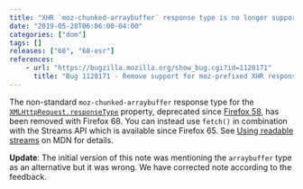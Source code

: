 ```yaml
---
title: "XHR `moz-chunked-arraybuffer` response type is no longer supported"
date: "2019-05-28T06:06:00-04:00"
categories: ["dom"]
tags: []
releases: ["68", "68-esr"]
references:
    - url: "https://bugzilla.mozilla.org/show_bug.cgi?id=1120171"
      title: "Bug 1120171 - Remove support for moz-prefixed XHR responseTypes (moz-blob, moz-chunked-text, and moz-chunked-arraybuffer)"
---
```

The non-standard `moz-chunked-arraybuffer` response type for the [`XMLHttpRequest.responseType`](https://developer.mozilla.org/docs/Web/API/XMLHttpRequest/responseType) property, deprecated since [Firefox 58](https://www.fxsitecompat.dev/en-CA/docs/2017/prefixed-xmlhttprequest-response-types-including-moz-blob-are-no-longer-supported/), has been removed with Firefox 68. You can instead use `fetch()` in combination with the Streams API which is available since Firefox 65. See [Using readable streams](https://developer.mozilla.org/docs/Web/API/Streams_API/Using_readable_streams) on MDN for details.

**Update**: The initial version of this note was mentioning the `arraybuffer` type as an alternative but it was wrong. We have corrected note according to the feedback.
